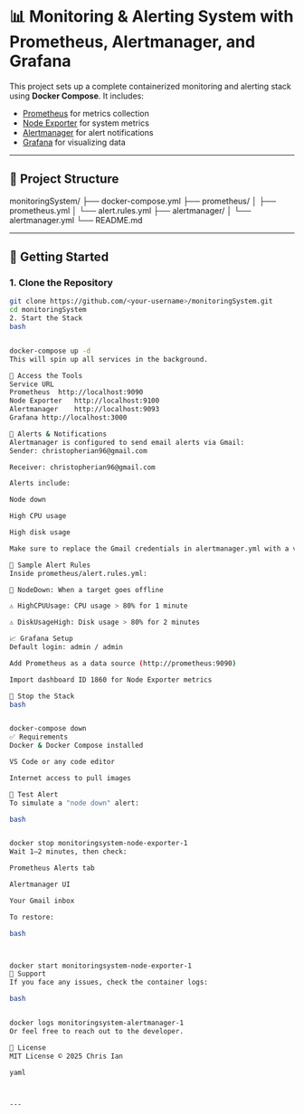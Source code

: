# 📊 Monitoring & Alerting System with Prometheus, Alertmanager, and Grafana

This project sets up a complete containerized monitoring and alerting stack using **Docker Compose**. It includes:
- [Prometheus](https://prometheus.io/) for metrics collection
- [Node Exporter](https://github.com/prometheus/node_exporter) for system metrics
- [Alertmanager](https://prometheus.io/docs/alerting/latest/alertmanager/) for alert notifications
- [Grafana](https://grafana.com/) for visualizing data

---

## 🧱 Project Structure

monitoringSystem/
├── docker-compose.yml
├── prometheus/
│ ├── prometheus.yml
│ └── alert.rules.yml
├── alertmanager/
│ └── alertmanager.yml
└── README.md


---

## 🚀 Getting Started

### 1. Clone the Repository

```bash
git clone https://github.com/<your-username>/monitoringSystem.git
cd monitoringSystem
2. Start the Stack
bash


docker-compose up -d
This will spin up all services in the background.

📍 Access the Tools
Service	URL
Prometheus	http://localhost:9090
Node Exporter	http://localhost:9100
Alertmanager	http://localhost:9093
Grafana	http://localhost:3000

🔔 Alerts & Notifications
Alertmanager is configured to send email alerts via Gmail:
Sender: christopherian96@gmail.com

Receiver: christopherian96@gmail.com

Alerts include:

Node down

High CPU usage

High disk usage

Make sure to replace the Gmail credentials in alertmanager.yml with a valid Gmail App Password.

📜 Sample Alert Rules
Inside prometheus/alert.rules.yml:

🔴 NodeDown: When a target goes offline

⚠️ HighCPUUsage: CPU usage > 80% for 1 minute

⚠️ DiskUsageHigh: Disk usage > 80% for 2 minutes

📈 Grafana Setup
Default login: admin / admin

Add Prometheus as a data source (http://prometheus:9090)

Import dashboard ID 1860 for Node Exporter metrics

🛑 Stop the Stack
bash


docker-compose down
✅ Requirements
Docker & Docker Compose installed

VS Code or any code editor

Internet access to pull images

🧪 Test Alert
To simulate a "node down" alert:

bash


docker stop monitoringsystem-node-exporter-1
Wait 1–2 minutes, then check:

Prometheus Alerts tab

Alertmanager UI

Your Gmail inbox

To restore:

bash



docker start monitoringsystem-node-exporter-1
🙋 Support
If you face any issues, check the container logs:

bash


docker logs monitoringsystem-alertmanager-1
Or feel free to reach out to the developer.

📄 License
MIT License © 2025 Chris Ian

yaml



---








